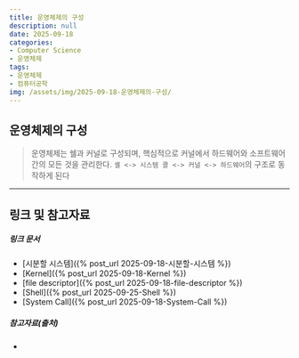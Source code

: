 ```yaml
---
title: 운영체제의 구성
description: null
date: 2025-09-18
categories:
- Computer Science
- 운영체제
tags:
- 운영체제
- 컴퓨터공학
img: /assets/img/2025-09-18-운영체제의-구성/
---
```

## 운영체제의 구성
> 운영체제는 쉘과 커널로 구성되며, 핵심적으로 커널에서 하드웨어와 소프트웨어 간의 모든 것을 관리한다.
> `셸 <-> 시스템 콜 <-> 커널 <-> 하드웨어`의 구조로 동작하게 된다



---
## 링크 및 참고자료

##### 링크 문서
- [시분할 시스템]({% post_url 2025-09-18-시분할-시스템 %})
- [Kernel]({% post_url 2025-09-18-Kernel %})
- [file descriptor]({% post_url 2025-09-18-file-descriptor %})
- [Shell]({% post_url 2025-09-25-Shell %})
- [System Call]({% post_url 2025-09-18-System-Call %})

##### 참고자료(출처)
- 



